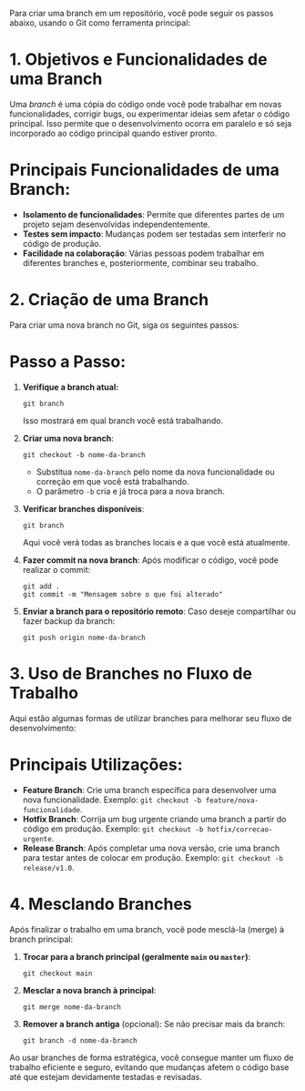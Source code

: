 Para criar uma branch em um repositório, você pode seguir os passos abaixo, usando o Git como ferramenta principal:

# 1. Objetivos e Funcionalidades de uma Branch

Uma *branch* é uma cópia do código onde você pode trabalhar em novas funcionalidades, corrigir bugs, ou experimentar ideias sem afetar o código principal. Isso permite que o desenvolvimento ocorra em paralelo e só seja incorporado ao código principal quando estiver pronto.

# Principais Funcionalidades de uma Branch:
- **Isolamento de funcionalidades**: Permite que diferentes partes de um projeto sejam desenvolvidas independentemente.
- **Testes sem impacto**: Mudanças podem ser testadas sem interferir no código de produção.
- **Facilidade na colaboração**: Várias pessoas podem trabalhar em diferentes branches e, posteriormente, combinar seu trabalho.
  
# 2. Criação de uma Branch

Para criar uma nova branch no Git, siga os seguintes passos:

# Passo a Passo:
1. **Verifique a branch atual:**
   ```
   git branch
   ```
   Isso mostrará em qual branch você está trabalhando.

2. **Criar uma nova branch**:
   ```
   git checkout -b nome-da-branch
   ```
   - Substitua `nome-da-branch` pelo nome da nova funcionalidade ou correção em que você está trabalhando.
   - O parâmetro `-b` cria e já troca para a nova branch.

3. **Verificar branches disponíveis**:
   ```
   git branch
   ```
   Aqui você verá todas as branches locais e a que você está atualmente.

4. **Fazer commit na nova branch**:
   Após modificar o código, você pode realizar o commit:
   ```
   git add .
   git commit -m "Mensagem sobre o que foi alterado"
   ```

5. **Enviar a branch para o repositório remoto**:
   Caso deseje compartilhar ou fazer backup da branch:
   ```
   git push origin nome-da-branch
   ```

# 3. Uso de Branches no Fluxo de Trabalho

Aqui estão algumas formas de utilizar branches para melhorar seu fluxo de desenvolvimento:

# Principais Utilizações:
- **Feature Branch**: Crie uma branch específica para desenvolver uma nova funcionalidade. Exemplo: `git checkout -b feature/nova-funcionalidade`.
- **Hotfix Branch**: Corrija um bug urgente criando uma branch a partir do código em produção. Exemplo: `git checkout -b hotfix/correcao-urgente`.
- **Release Branch**: Após completar uma nova versão, crie uma branch para testar antes de colocar em produção. Exemplo: `git checkout -b release/v1.0`.

# 4. Mesclando Branches

Após finalizar o trabalho em uma branch, você pode mesclá-la (merge) à branch principal:

1. **Trocar para a branch principal (geralmente `main` ou `master`)**:
   ```
   git checkout main
   ```

2. **Mesclar a nova branch à principal**:
   ```
   git merge nome-da-branch
   ```

3. **Remover a branch antiga** (opcional):
   Se não precisar mais da branch:
   ```
   git branch -d nome-da-branch
   ```

Ao usar branches de forma estratégica, você consegue manter um fluxo de trabalho eficiente e seguro, evitando que mudanças afetem o código base até que estejam devidamente testadas e revisadas.

